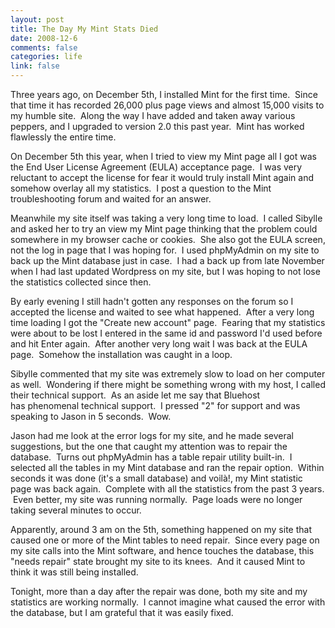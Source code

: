```yaml
--- 
layout: post
title: The Day My Mint Stats Died
date: 2008-12-6
comments: false
categories: life
link: false
---
```

Three years ago, on December 5th, I installed Mint for the first time.  Since that time it has recorded 26,000 plus page views and almost 15,000 visits to my humble site.  Along the way I have added and taken away various peppers, and I upgraded to version 2.0 this past year.  Mint has worked flawlessly the entire time.

On December 5th this year, when I tried to view my Mint page all I got was the End User License Agreement (EULA) acceptance page.  I was very reluctant to accept the license for fear it would truly install Mint again and somehow overlay all my statistics.  I post a question to the Mint troubleshooting forum and waited for an answer.

Meanwhile my site itself was taking a very long time to load.  I called Sibylle and asked her to try an view my Mint page thinking that the problem could somewhere in my browser cache or cookies.  She also got the EULA screen, not the log in page that I was hoping for.  I used phpMyAdmin on my site to back up the Mint database just in case.  I had a back up from late November when I had last updated Wordpress on my site, but I was hoping to not lose the statistics collected since then.

By early evening I still hadn't gotten any responses on the forum so I accepted the license and waited to see what happened.  After a very long time loading I got the "Create new account" page.  Fearing that my statistics were about to be lost I entered in the same id and password I'd used before and hit Enter again.  After another very long wait I was back at the EULA page.  Somehow the installation was caught in a loop.

Sibylle commented that my site was extremely slow to load on her computer as well.  Wondering if there might be something wrong with my host, I called their technical support.  As an aside let me say that Bluehost has phenomenal technical support.  I pressed "2" for support and was speaking to Jason in 5 seconds.  Wow.

Jason had me look at the error logs for my site, and he made several suggestions, but the one that caught my attention was to repair the database.  Turns out phpMyAdmin has a table repair utility built-in.  I selected all the tables in my Mint database and ran the repair option.  Within seconds it was done (it's a small database) and voilà!, my Mint statistic page was back again.  Complete with all the statistics from the past 3 years.  Even better, my site was running normally.  Page loads were no longer taking several minutes to occur.

Apparently, around 3 am on the 5th, something happened on my site that caused one or more of the Mint tables to need repair.  Since every page on my site calls into the Mint software, and hence touches the database, this "needs repair" state brought my site to its knees.  And it caused Mint to think it was still being installed.

Tonight, more than a day after the repair was done, both my site and my statistics are working normally.  I cannot imagine what caused the error with the database, but I am grateful that it was easily fixed.
